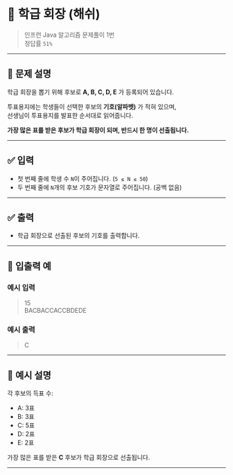 # 🧮 학급 회장 (해쉬)

> 인프런 Java 알고리즘 문제풀이 1번  
> 정답률 `51%`

---

## 📌 문제 설명

학급 회장을 뽑기 위해 후보로 **A, B, C, D, E** 가 등록되어 있습니다.

투표용지에는 학생들이 선택한 후보의 **기호(알파벳)** 가 적혀 있으며,  
선생님이 투표용지를 발표한 순서대로 읽어줍니다.

**가장 많은 표를 받은 후보가 학급 회장이 되며, 반드시 한 명이 선출됩니다.**

---

## ✅ 입력

- 첫 번째 줄에 학생 수 `N`이 주어집니다. (`5 ≤ N ≤ 50`)
- 두 번째 줄에 `N`개의 후보 기호가 문자열로 주어집니다. (공백 없음)

---

## ✅ 출력

- 학급 회장으로 선출된 후보의 기호를 출력합니다.

---

## 🧾 입출력 예

### 예시 입력
> 15  
> BACBACCACCBDEDE

### 예시 출력
> C

---

## 📌 예시 설명

각 후보의 득표 수:
- A: 3표
- B: 3표
- C: 5표
- D: 2표
- E: 2표

가장 많은 표를 받은 **C** 후보가 학급 회장으로 선출됩니다.

---